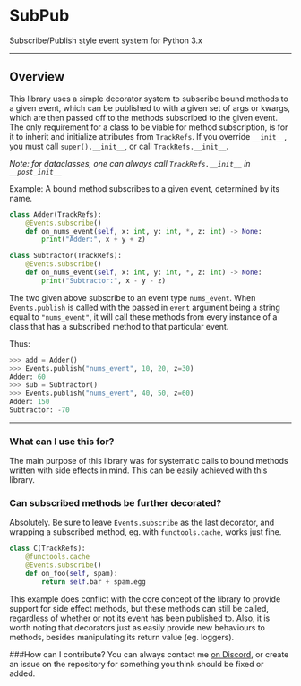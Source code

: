 # SubPub
Subscribe/Publish style event system for Python 3.x

---
## Overview
This library uses a simple decorator system to subscribe bound methods to a given event, which can be published to with a given set of args or kwargs, which are then passed off to the methods subscribed to the given event. The only requirement for a class to be viable for method subscription, is for it to inherit and initialize attributes from `TrackRefs`. If you override `__init__`, you must call `super().__init__`, or call `TrackRefs.__init__`.

*Note: for dataclasses, one can always call `TrackRefs.__init__` in `__post_init__`*

Example: A bound method subscribes to a given event, determined by its name.
```python
class Adder(TrackRefs):
    @Events.subscribe()
    def on_nums_event(self, x: int, y: int, *, z: int) -> None:
        print("Adder:", x + y + z)

class Subtractor(TrackRefs):
    @Events.subscribe()
    def on_nums_event(self, x: int, y: int, *, z: int) -> None:
        print("Subtractor:", x - y - z)
```
The two given above subscribe to an event type `nums_event`. When `Events.publish` is called with the passed in `event` argument being a string equal to `"nums_event"`, it will call these methods from every instance of a class that has a subscribed method to that particular event.

Thus:
```python
>>> add = Adder()
>>> Events.publish("nums_event", 10, 20, z=30)
Adder: 60
>>> sub = Subtractor()
>>> Events.publish("nums_event", 40, 50, z=60)
Adder: 150
Subtractor: -70
```
----
### What can I use this for?
The main purpose of this library was for systematic calls to bound methods written with side effects in mind. This can be easily achieved with this library.
 ### Can subscribed methods be further decorated?
Absolutely. Be sure to leave `Events.subscribe` as the last decorator, and wrapping a subscribed method, eg. with `functools.cache`, works just fine.
```python
class C(TrackRefs):
    @functools.cache
    @Events.subscribe()
    def on_foo(self, spam):
        return self.bar + spam.egg
```
This example does conflict with the core concept of the library to provide support for side effect methods, but these methods can still be called, regardless of whether or not its event has been published to. Also, it is worth noting that decorators just as easily provide new behaviours to methods, besides manipulating its return value (eg. loggers).

###How can I contribute?
You can always contact me [on Discord](https://discord.gg/5d7BzA6pWa), or create an issue on the repository for something you think should be fixed or added.

